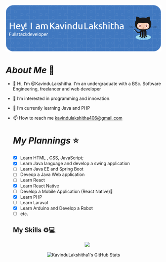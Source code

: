  ![Header](./github-header-image.png)

 # **_About Me_** 🎈

- 👋 Hi, I’m @KavinduLakshitha. I'm an undergraduate with a BSc. Software Engineering, freelancer and web developer
- 👀 I’m interested in programming and innovation.
- 🌱 I’m currently learning Java and PHP
- 📫 How to reach me kavindulakshitha406@gmail.com

  # **_My Plannings_** ⭐

  - [x] Learn HTML , CSS, JavaScript;
  - [x] Learn Java language and develop a swing application
  - [ ] Learn Java EE and Spring Boot
  - [ ] Deveop a Java Web application
  - [ ] Learn React
  - [x] Learn React Native
  - [ ] Develop a Mobile Application (React Native)📱
  - [x] Learn PHP
  - [ ] Learn Laraval
  - [x] Learn Arduino and Develop a Robot
  - [ ] etc. 

  <div>
    <h2>My Skills ⚙💻</h2>
    <p align="center">
      <a href="https://skillicons.dev">
      <img src="https://skillicons.dev/icons?i=php,html,css,js,java,arduino,blender,bootstrap,mint,mysql,vscode,react,npm,idea" />
  </a>
</p>
  </div>

  

  

  <div align="center">
    <img src="https://github-profile-summary-cards.vercel.app/api/cards/profile-details?username=KavinduLakshitha1&theme=github_dark" alt="KavinduLakshitha1's GitHub Stats"/>
</div>

<!---
KavinduLakshitha1/KavinduLakshitha1 is a ✨ special ✨ repository because its `README.md` (this file) appears on your GitHub profile.
- 💞️ I’m looking to collaborate on ...
You can click the Preview link to take a look at your changes.
--->
